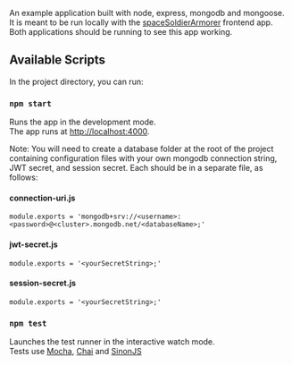 An example application built with node, express, mongodb and mongoose. It is meant to be run locally with the [spaceSoldierArmorer](https://github.com/jDman/spaceSoldierArmorer) frontend app. Both applications should be running to see this app working.

## Available Scripts

In the project directory, you can run:

### `npm start`

Runs the app in the development mode.<br />
The app runs at [http://localhost:4000](http://localhost:4000).

Note: You will need to create a database folder at the root of the project containing configuration files with your own mongodb connection string, JWT secret, and session secret. Each should be in a separate file, as follows:

#### connection-uri.js

`module.exports = 'mongodb+srv://<username>:<password>@<cluster>.mongodb.net/<databaseName>;'`

#### jwt-secret.js

`module.exports = '<yourSecretString>;'`

#### session-secret.js

`module.exports = '<yourSecretString>;'`

### `npm test`

Launches the test runner in the interactive watch mode.<br />
Tests use [Mocha](https://mochajs.org/), [Chai](https://www.chaijs.com/) and [SinonJS](https://sinonjs.org/)
